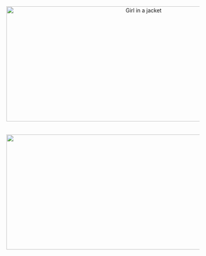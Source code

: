 <center><img src="https://i.pinimg.com/originals/9c/35/6c/9c356c9ded0c8d64958ca64d8473ebf1.gif" alt="Girl in a jacket" width="700" height="300"></center> <br><br>
<center><img src="https://cdnb.artstation.com/p/assets/images/images/060/941/461/original/christopher-cline-lofi-genesis-discord.gif?1679651276" width="700" height="300"></center>
